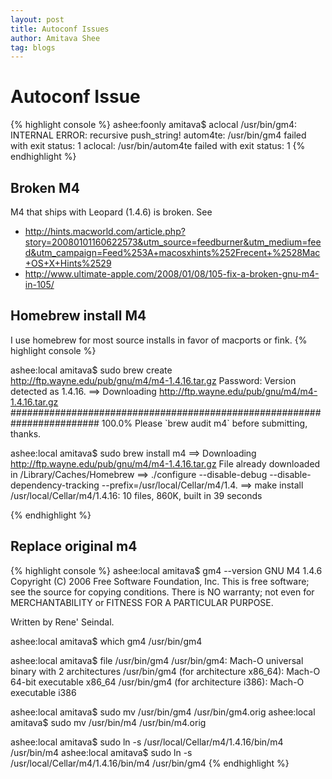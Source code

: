 ```yaml
---
layout: post
title: Autoconf Issues
author: Amitava Shee
tag: blogs
---
```


# Autoconf Issue #
{% highlight console %}
ashee:foonly amitava$ aclocal 
/usr/bin/gm4: INTERNAL ERROR: recursive push_string!
autom4te: /usr/bin/gm4 failed with exit status: 1
aclocal: /usr/bin/autom4te failed with exit status: 1
{% endhighlight %}

## Broken M4
M4 that ships with Leopard (1.4.6) is broken. See

* <http://hints.macworld.com/article.php?story=20080101160622573&utm_source=feedburner&utm_medium=feed&utm_campaign=Feed%253A+macosxhints%252Frecent+%2528Mac+OS+X+Hints%2529>
* <http://www.ultimate-apple.com/2008/01/08/105-fix-a-broken-gnu-m4-in-105/>

## Homebrew install M4
I use homebrew for most source installs in favor of macports or fink.
{% highlight console %}

ashee:local amitava$ sudo brew create http://ftp.wayne.edu/pub/gnu/m4/m4-1.4.16.tar.gz
Password:
Version detected as 1.4.16.
==> Downloading http://ftp.wayne.edu/pub/gnu/m4/m4-1.4.16.tar.gz
######################################################################## 100.0%
Please \`brew audit m4\` before submitting, thanks.

ashee:local amitava$ sudo brew install m4 
==> Downloading http://ftp.wayne.edu/pub/gnu/m4/m4-1.4.16.tar.gz
File already downloaded in /Library/Caches/Homebrew
==> ./configure --disable-debug --disable-dependency-tracking --prefix=/usr/local/Cellar/m4/1.4.
==> make install
/usr/local/Cellar/m4/1.4.16: 10 files, 860K, built in 39 seconds

{% endhighlight %}

## Replace original m4 ##
{% highlight console %}
ashee:local amitava$ gm4 --version
GNU M4 1.4.6
Copyright (C) 2006 Free Software Foundation, Inc.
This is free software; see the source for copying conditions.  There is NO
warranty; not even for MERCHANTABILITY or FITNESS FOR A PARTICULAR PURPOSE.

Written by Rene' Seindal.

ashee:local amitava$ which gm4 
/usr/bin/gm4

ashee:local amitava$ file /usr/bin/gm4
/usr/bin/gm4: Mach-O universal binary with 2 architectures
/usr/bin/gm4 (for architecture x86_64):	Mach-O 64-bit executable x86_64
/usr/bin/gm4 (for architecture i386):	Mach-O executable i386

ashee:local amitava$ sudo mv /usr/bin/gm4 /usr/bin/gm4.orig
ashee:local amitava$ sudo mv /usr/bin/m4 /usr/bin/m4.orig 

ashee:local amitava$ sudo ln -s /usr/local/Cellar/m4/1.4.16/bin/m4 /usr/bin/m4
ashee:local amitava$ sudo ln -s /usr/local/Cellar/m4/1.4.16/bin/m4 /usr/bin/gm4
{% endhighlight %}


